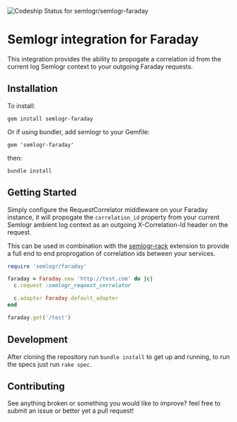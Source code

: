 ![Codeship Status for semlogr/semlogr-faraday](https://codeship.com/projects/48b7dd70-8499-0136-e016-5e4de864be62/status?branch=master)

# Semlogr integration for Faraday

This integration provides the ability to propogate a correlation id from the current log Semlogr context to
your outgoing Faraday requests.

## Installation

To install:

    gem install semlogr-faraday

Or if using bundler, add semlogr to your Gemfile:

    gem 'semlogr-faraday'

then:

    bundle install

## Getting Started

Simply configure the RequestCorrelator middleware on your Faraday instance, it will propogate the `correlation_id` property from your current Semlogr ambient log context as an outgoing X-Correlation-Id header on the request.

This can be used in combination with the [semlogr-rack](https://github.com/semlogr/semlogr-rack) extension to
provide a full end to end proprogation of correlation ids between your services.

```ruby
require 'semlogr/faraday'

faraday = Faraday.new 'http://test.com' do |c|
  c.request :semlogr_request_correlator

  c.adapter Faraday.default_adapter
end

faraday.get('/test')
```

## Development

After cloning the repository run `bundle install` to get up and running, to run the specs just run `rake spec`.

## Contributing

See anything broken or something you would like to improve? feel free to submit an issue or better yet a pull request!
